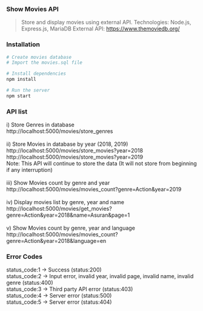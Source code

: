 ### Show Movies API
> Store and display movies using external API. Technologies: Node.js, Express.js, MariaDB 
> External API: https://www.themoviedb.org/

### Installation
```bash
# Create movies database
# Import the movies.sql file

# Install dependencies
npm install

# Run the server
npm start
```
### API list

i) Store Genres in database <br />
http://localhost:5000/movies/store_genres <br />
 <br />
ii) Store Movies in database by year (2018, 2019) <br />
http://localhost:5000/movies/store_movies?year=2018 <br />
http://localhost:5000/movies/store_movies?year=2019 <br />
Note: This API will continue to store the data (It will not store from beginning if any interruption) <br />
 <br />
iii) Show Movies count by genre and year <br />
http://localhost:5000/movies/movies_count?genre=Action&year=2019 <br />
 <br />
iv) Display movies list by genre, year and name <br />
http://localhost:5000/movies/get_movies?genre=Action&year=2018&name=Asuran&page=1 <br />
 <br />
v) Show Movies count by genre, year and language <br />
http://localhost:5000/movies/movies_count?genre=Action&year=2018&language=en <br />

### Error Codes
status_code:1 -> Success (status:200) <br />
status_code:2 -> Input error, invalid year, invalid page, invalid name, invalid genre (status:400) <br />
status_code:3 -> Third party API error (status:403) <br />
status_code:4 -> Server error (status:500) <br />
status_code:5 -> Server error (status:404) <br />